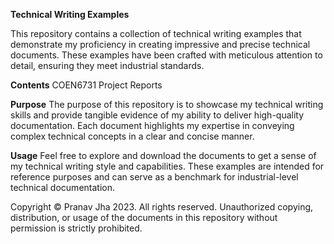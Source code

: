 **Technical Writing Examples**

This repository contains a collection of technical writing examples that demonstrate my proficiency in creating impressive and precise technical documents. These examples have been crafted with meticulous attention to detail, ensuring they meet industrial standards.

**Contents**
COEN6731 Project Reports

**Purpose**
The purpose of this repository is to showcase my technical writing skills and provide tangible evidence of my ability to deliver high-quality documentation. Each document highlights my expertise in conveying complex technical concepts in a clear and concise manner.

**Usage**
Feel free to explore and download the documents to get a sense of my technical writing style and capabilities. These examples are intended for reference purposes and can serve as a benchmark for industrial-level technical documentation.

Copyright
© Pranav Jha 2023. All rights reserved. Unauthorized copying, distribution, or usage of the documents in this repository without permission is strictly prohibited.
